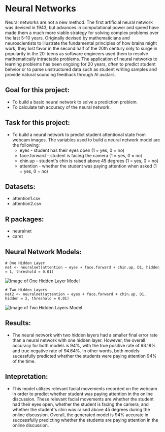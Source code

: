 # Neural Networks

Neural networks are not a new method. The first artificial neural network was devised in 1943, but advances in computational power and speed have made them a much more viable strategy for solving complex problems over the last 5-10 years. Originally devised by mathematicians and neuroscientists to illustrate the fundamental principles of how brains might work, they lost favor in the second half of the 20th century only to surge in popularity in the 20-teens as software engineers used them to resolve mathematically intractable problems. The application of neural networks to learning problems has been ongoing for 20 years, often to predict student behvior or to parse unstructured data such as student writing samples and provide natural sounding feedback through AI avatars.

## Goal for this project:

* To build a basic neural network to solve a prediction problem.
* To calculate teh accuracy of the neural network.

## Task for this project:

* To build a neural network to predict student attentional state from webcam images. The variables used to build a neural network model are the following:
  * eyes - student has their eyes open (1 = yes, 0 = no)
  * face.forward - student is facing the camera (1 = yes, 0 = no)
  * chin.up - student's chin is raised above 45 degrees (1 = yes, 0 = no)
  * attention - whether the student was paying attention when asked (1 = yes, 0 = no)

## Datasets:

* attention1.csv
* attention2.csv

## R packages:

* neuralnet
* caret

## Neural Network Models:

```
# One Hidden Layer
net <- neuralnet(attention ~ eyes + face.forward + chin.up, D1, hidden = 1, threshold = 0.01)
```
![Image of One Hidden Layer Model](https://github.com/lizarova777/neural-networks/blob/master/OneNeuralNet.png)

```
# Two Hidden Layers
net2 <- neuralnet(attention ~ eyes + face.forward + chin.up, D1, hidden = 2, threshold = 0.01)
```
![Image of Two Hidden Layers Model](https://github.com/lizarova777/neural-networks/blob/master/TwoNeuralNet.png)

## Results:

* The neural network with two hidden layers had a smaller final error rate than a neural network with one hidden layer. However, the overall accuracy for both models is 94%, with the true positive rate of 93.18% and true negative rate of 94.64%. In other words, both models sucessfully predicted whether the students were paying attention 94% of the time. 

## Intepretation:
* This model utilizes relevant facial movements recorded on the webcam in order to predict whether student was paying attention in the online discussion. These relevant facial movements are whether the student had their eyes open, whether the student is facing the camera, and whether the student's chin was raised above 45 degrees during the online discussion. Overall, the generated model is 94% accurate in successfully predicting whether the students are paying attention in the online discussion. 




